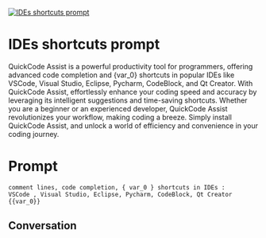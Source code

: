 
[![IDEs shortcuts prompt](https://flow-prompt-covers.s3.us-west-1.amazonaws.com/icon/Lofi/i1.png)]()
# IDEs shortcuts prompt 
QuickCode Assist is a powerful productivity tool for programmers, offering advanced code completion and {var_0} shortcuts in popular IDEs like VSCode, Visual Studio, Eclipse, Pycharm, CodeBlock, and Qt Creator. With QuickCode Assist, effortlessly enhance your coding speed and accuracy by leveraging its intelligent suggestions and time-saving shortcuts. Whether you are a beginner or an experienced developer, QuickCode Assist revolutionizes your workflow, making coding a breeze. Simply install QuickCode Assist, and unlock a world of efficiency and convenience in your coding journey.

# Prompt

```
comment lines, code completion, { var_0 } shortcuts in IDEs :
VSCode , Visual Studio, Eclipse, Pycharm, CodeBlock, Qt Creator {{var_0}}
```

## Conversation




